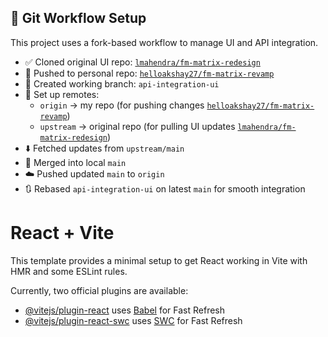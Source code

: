 ## 🔁 Git Workflow Setup

This project uses a fork-based workflow to manage UI and API integration.

- ✅ Cloned original UI repo: [`lmahendra/fm-matrix-redesign`](https://github.com/lmahendra/fm-matrix-redesign)
- 🚀 Pushed to personal repo: [`helloakshay27/fm-matrix-revamp`](https://github.com/helloakshay27/fm-matrix-revamp)
- 🌿 Created working branch: `api-integration-ui`
- 🔁 Set up remotes:
  - `origin` → my repo (for pushing changes [`helloakshay27/fm-matrix-revamp`](https://github.com/helloakshay27/fm-matrix-revamp))
  - `upstream` → original repo (for pulling UI updates [`lmahendra/fm-matrix-redesign`](https://github.com/lmahendra/fm-matrix-redesign))
- ⬇️ Fetched updates from `upstream/main`
- 🔀 Merged into local `main`
- ☁️ Pushed updated `main` to `origin`
- 🔃 Rebased `api-integration-ui` on latest `main` for smooth integration

# React + Vite

This template provides a minimal setup to get React working in Vite with HMR and some ESLint rules.

Currently, two official plugins are available:

- [@vitejs/plugin-react](https://github.com/vitejs/vite-plugin-react/blob/main/packages/plugin-react/README.md) uses [Babel](https://babeljs.io/) for Fast Refresh
- [@vitejs/plugin-react-swc](https://github.com/vitejs/vite-plugin-react-swc) uses [SWC](https://swc.rs/) for Fast Refresh
